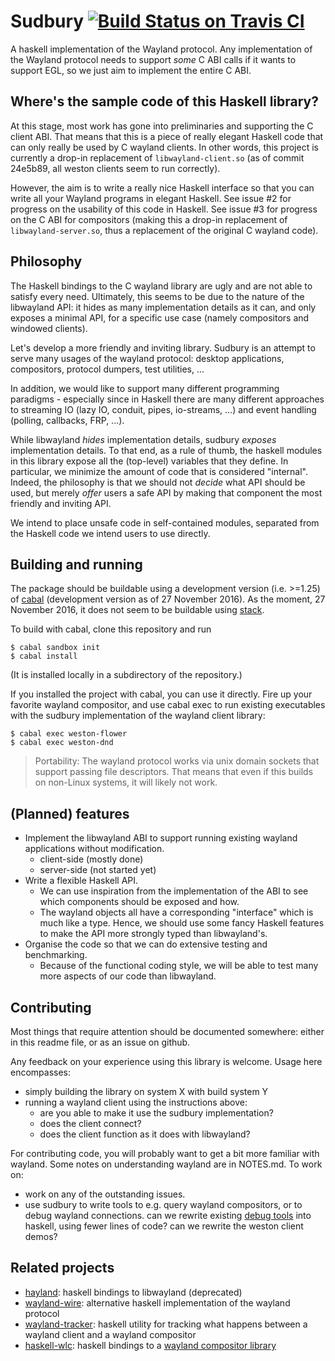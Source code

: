 Sudbury [![Build Status on Travis CI](https://travis-ci.org/abooij/sudbury.svg?branch=master)](https://travis-ci.org/abooij/sudbury)
===
A haskell implementation of the Wayland protocol. Any implementation of the Wayland protocol needs to support _some_ C ABI calls if it wants to support EGL, so we just aim to implement the entire C ABI.

Where's the sample code of this Haskell library?
---
At this stage, most work has gone into preliminaries and supporting the C client ABI. That means that this is a piece of really elegant Haskell code that can only really be used by C wayland clients. In other words, this project is currently a drop-in replacement of `libwayland-client.so` (as of commit 24e5b89, all weston clients seem to run correctly).

However, the aim is to write a really nice Haskell interface so that you can write all your Wayland programs in elegant Haskell. See issue #2 for progress on the usability of this code in Haskell. See issue #3 for progress on the C ABI for compositors (making this a drop-in replacement of `libwayland-server.so`, thus a replacement of the original C wayland code).

Philosophy
---
The Haskell bindings to the C wayland library are ugly and are not able to satisfy every need.
Ultimately, this seems to be due to the nature of the libwayland API: it hides as many implementation details as it can, and only exposes a minimal API, for a specific use case (namely compositors and windowed clients).

Let's develop a more friendly and inviting library.
Sudbury is an attempt to serve many usages of the wayland protocol: desktop applications, compositors, protocol dumpers, test utilities, ...

In addition, we would like to support many different programming paradigms - especially since in Haskell there are many different approaches to streaming IO (lazy IO, conduit, pipes, io-streams, ...) and event handling (polling, callbacks, FRP, ...).

While libwayland _hides_ implementation details, sudbury _exposes_ implementation details.
To that end, as a rule of thumb, the haskell modules in this library expose all the (top-level) variables that they define.
In particular, we minimize the amount of code that is considered "internal".
Indeed, the philosophy is that we should not _decide_ what API should be used, but merely _offer_ users a safe API by making that component the most friendly and inviting API.

We intend to place unsafe code in self-contained modules, separated from the Haskell code we intend users to use directly.

Building and running
---
The package should be buildable using a development version (i.e. >=1.25) of [cabal](https://github.com/haskell/cabal) (development version as of 27 November 2016).
As the moment, 27 November 2016, it does not seem to be buildable using [stack](http://haskellstack.org/).

To build with cabal, clone this repository and run
```
$ cabal sandbox init
$ cabal install
```
(It is installed locally in a subdirectory of the repository.)

If you installed the project with cabal, you can use it directly. Fire up your favorite wayland compositor, and use cabal exec to run existing executables with the sudbury implementation of the wayland client library:
```
$ cabal exec weston-flower
$ cabal exec weston-dnd
```

> Portability: The wayland protocol works via unix domain sockets that support passing file descriptors. That means that even if this builds on non-Linux systems, it will likely not work.

(Planned) features
---
- Implement the libwayland ABI to support running existing wayland applications without modification.
  - client-side (mostly done)
  - server-side (not started yet)
- Write a flexible Haskell API.
  - We can use inspiration from the implementation of the ABI to see which components should be exposed and how.
  - The wayland objects all have a corresponding "interface" which is much like a type. Hence, we should use some fancy Haskell features to make the API more strongly typed than libwayland's.
- Organise the code so that we can do extensive testing and benchmarking.
  - Because of the functional coding style, we will be able to test many more aspects of our code than libwayland.

Contributing
---
Most things that require attention should be documented somewhere: either in this readme file, or as an issue on github.

Any feedback on your experience using this library is welcome. Usage here encompasses:
- simply building the library on system X with build system Y
- running a wayland client using the instructions above:
  - are you able to make it use the sudbury implementation?
  - does the client connect?
  - does the client function as it does with libwayland?

For contributing code, you will probably want to get a bit more familiar with wayland. Some notes on understanding wayland are in NOTES.md. To work on:
- work on any of the outstanding issues.
- use sudbury to write tools to e.g. query wayland compositors, or to debug wayland connections. can we rewrite existing [debug tools](https://wayland.freedesktop.org/extras.html) into haskell, using fewer lines of code? can we rewrite the weston client demos?

Related projects
---
- [hayland](https://github.com/abooij/haskell-wayland): haskell bindings to libwayland (deprecated)
- [wayland-wire](https://github.com/sivertb/wayland-wire): alternative haskell implementation of the wayland protocol
- [wayland-tracker](https://github.com/01org/wayland-tracker/): haskell utility for tracking what happens between a wayland client and a wayland compositor
- [haskell-wlc](https://github.com/dlahoti/haskell-wlc): haskell bindings to a [wayland compositor library](https://github.com/Cloudef/wlc)

